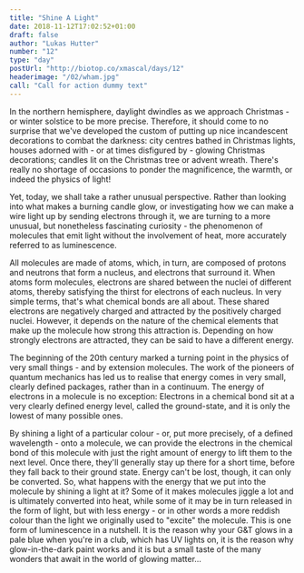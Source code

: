 ```yaml
---
title: "Shine A Light"
date: 2018-11-12T17:02:52+01:00
draft: false
author: "Lukas Hutter"
number: "12"
type: "day"
postUrl: "http://biotop.co/xmascal/days/12"
headerimage: "/02/wham.jpg"
call: "Call for action dummy text"
---
```

In the northern hemisphere, daylight dwindles as we approach Christmas - or winter solstice to be more precise. Therefore, it should come to no surprise that we've developed the custom of putting up nice incandescent decorations to combat the darkness: city centres bathed in Christmas lights, houses adorned with - or at times disfigured by - glowing Christmas decorations; candles lit on the Christmas tree or advent wreath. There's really no shortage of occasions to ponder the magnificence, the warmth, or indeed the physics of light!

Yet, today, we shall take a rather unusual perspective. Rather than looking into what makes a burning candle glow, or investigating how we can make a wire light up by sending electrons through it, we are turning to a more unusual, but nonetheless fascinating curiosity - the phenomenon of molecules that emit light without the involvement of heat, more accurately referred to as luminescence.

All molecules are made of atoms, which, in turn, are composed of protons and neutrons that form a nucleus, and electrons that surround it. When atoms form molecules, electrons are shared between the nuclei of different atoms, thereby satisfying the thirst for electrons of each nucleus. In very simple terms, that's what chemical bonds are all about. These shared electrons are negatively charged and attracted by the positively charged nuclei. However, it depends on the nature of the chemical elements that make up the molecule how strong this attraction is. Depending on how strongly electrons are attracted, they can be said to have a different energy.

The beginning of the 20th century marked a turning point in the physics of very small things - and by extension molecules. The work of the pioneers of quantum mechanics has led us to realise that energy comes in very small, clearly defined packages, rather than in a continuum. The energy of electrons in a molecule is no exception: Electrons in a chemical bond sit at a very clearly defined energy level, called the ground-state, and it is only the lowest of many possible ones.

By shining a light of a particular colour - or, put more precisely, of a defined wavelength - onto a molecule, we can provide the electrons in the chemical bond of this molecule with just the right amount of energy to lift them to the next level. Once there, they'll generally stay up there for a short time, before they fall back to their ground state. Energy can't be lost, though, it can only be converted. So, what happens with the energy that we put into the molecule by shining a light at it? Some of it makes molecules jiggle a lot and is ultimately converted into heat, while some of it may be in turn released in the form of light, but with less energy - or in other words a more reddish colour than the light we originally used to "excite" the molecule. This is one form of luminescence in a nutshell. It is the reason why your G&T glows in a pale blue when you're in a club, which has UV lights on, it is the reason why glow-in-the-dark paint works and it is but a small taste of the many wonders that await in the world of glowing matter... 
<!--more-->

